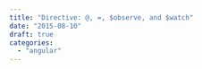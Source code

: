```yaml
---
title: "Directive: @, =, $observe, and $watch"
date: "2015-08-10"
draft: true
categories:
  - "angular"
---
```

